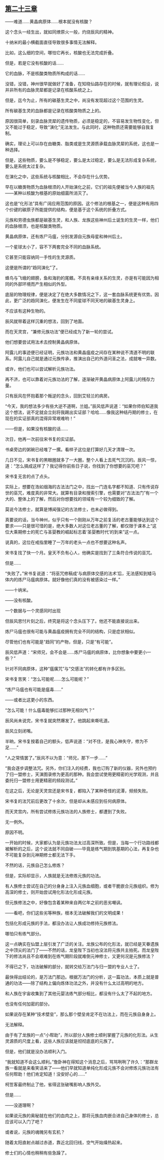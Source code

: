 ## [第二十三章](https://www.xxbiquge.com/11_11207/9226769.html)


  ——难道……黄晶病原体……根本就没有核酸？

  这个念头一经生出，就如同燎原火一般，灼烧辰风的精神。

  十纳米的最小横截面直径导致很多事情无法解释。

  比如，这么细的空间，哪怕它再长，核酸也无法完成折叠。

  但是，若是它没有核酸的话……

  它的血脉，不是核酸类物质所构成的话……

  没错，没错，神州很早就做好了准备，在知晓仙路存在的时候，就有理论假设，说并非所有的血脉灵犀都是记录在核酸系统之上。

  但是，迄今为止，所有的碳基生灵之中，尚没有发现超过这个范围的生灵。

  所有碳基生灵的血脉都是记录在核酸类物质之上的。

  原因很简单，刻录血脉灵犀的遗传物质，必须是稳定的，不容易发生物性变化，但又不能过于稳定，导致“演化”无法发生。与此同时，这种物质还需要能够自我复制。

  确实，理论上可以存在由糖类、脂类或是生灵源质承载血脉灵犀的系统，这也是一种选择。

  但是，这些物质，要么是不够稳定，要么是太过稳定，要么是无法形成复杂系统，要么是系统太过复杂。

  在演化之中，这些系统与核酸相比，不会存在什么优势。

  早在以糖类物质为血脉根须的人开始演化之前，它们的祖先便被当今人族的祖先——某种以核酸为根基的原始细菌所消灭了。

  这也是“化形法”具有广阔应用范围的原因。这个修法的根基之一，便是这种有用四个价键的碳原子所能提供的结构，便是基于这个系统的折叠方式。

  元族和劳德虫族都是碳基生灵，和人族、龙族这些神州后土诞生的生灵一样，他们的血脉根须，也是核酸类物质。

  黄晶病原体，还有炼尸马瘟，分别发源自元族母星和神州后土。

  一个星球太小了，容不下两套完全不同的血脉系统。

  它甚至只能容纳同一手性的生灵源质。

  这便是所谓的“趋同演化”了。

  蜂鸟与飞蛾的翅膀，鱼和海豹的尾鳍。不具有亲缘关系的生灵，亦是有可能因为相同的外部环境而产生相似的外型。

  底层的物理规律，便是决定了在绝大多数情况之下，这一套血脉系统更有优势。因此，更广泛的趋同演化，便发生在不同星球不同天地的碳基生灵身上。

  不应该有这种生物的。

  辰风就带着这样沉重的想法，回到了地面。

  而在天灵宫，“兼修元族功法”便已经成为了新一轮的尝试。

  他们想要尝试用法术去控制黄晶病原体。

  阿露儿的事迹便已经证明，元族功法和黄晶瘟疫之间存在某种说不清道不明的联系。阿露儿自己就是通过元族传承，推演出自己的外道问圣之法，成就唯一异数。

  或许，他们也可以尝试解析元族功法。

  再不济，也可以靠着对元族功法的了解，逐渐破开黄晶病原体上阿露儿的残存力量。

  只有辰风在怀抱着那个叛逆的念头，回到艾轻兰的病房。

  “今天，我的想法多少有些大逆不道啊，兰姐。”辰风低声说道：“如果你师伯知道我这个想法，说不定就会立刻将我踢出实证部？哈哈……像我这种结丹期的修士，在现在的实证部真的混得异常艰难哟！”

  ——但是，如果没有核酸的话……

  次日，他再一次前往宋书复的实证部。

  书桌旁边的粥碗已经堆了一摞。看样子这位是打算好几天才清理一次。

  几日不见，宋书复的黑眼圈就多了一大圈，整个人看上去死气沉沉的。辰风一惊，道：“怎么搞成这样了？我记得你前些日子说，你找到了你想要的巫咒吧？”

  宋书复无言的点了点头。

  实际上，想要在浩如烟海的古法法门之中，找出一门连名字都不知道、只有传说存世的巫咒，难度真的非常大。就算有目录和搜索引擎，也需要对“古法法门”有一个大的、整体上的了解，然后对你想要找的领域有一个较为细致的了解。

  莫说今法修士，就算是博闻强记的古法修士，也未必做得到。

  真要说的话，当今神州，似乎只有一个刚刚从万年之前复活的老古董能够达到这个要求——只是很可惜的是，绝大多数人对这位老古董的了解，都仅限于课本上“这位大乘期修士的死亡与圣婴教的崛起标志着‘圣婴教时代’的到来”这一点。

  说真的，这位在戒指里睡了一万年的老头一点也不想要这种名声。

  宋书复找了快一个月。皇天不负有心人，他确实是找到了三条符合传说的巫咒。

  但是……

  “失败了。”宋书复说道：“将巫咒修稿成‘与病原体交感的法术’后，无法感知到矮马体内的炼尸马瘟病原体。就好像他们真的没有被感染过一样。”

  ——十纳米。

  ——没有核酸。

  一个数据与一个灵感同时出现

  但辰风思忖片刻之后，终究是将这个念头压下了。他还不能直接说出来。

  炼尸马瘟也很有可能与黄晶瘟疫拥有完全不同的结构，只是症状相似。

  尽管他们也有可能是“趋同”的产物，但是，只是“有可能”。

  辰风低声道：“宋师兄，会不会是……炼尸马瘟的病原体，比你想象中要更小一些？”

  针对不同病原体，这种“瘟癀咒”与“交感法”的转化都有许多区别。

  宋书复苦笑：“怎么可能呢……怎么可能呢？”

  “炼尸马瘟也有可能是瘟毒……”

  ——或者比这更小的东西。

  “怎么可能！什么瘟毒能够扛过那种无相剑气？”

  辰风尚未说完，宋书复就突然爆发了。他跳起来嘶吼道。

  辰风立刻闭嘴。

  半晌，宋书复按着自己的额头，低声说道：“对不住，是我心神失守，修为不足……”

  “人之常情罢了。”辰风不以为意：“师兄，那下一步……”

  “我会逐步调整法咒。另外，你们注入的经费，我也订购了新的仪器，另外也预约了归一盟修士，天演图录修为更高的那种。我会尝试使用更精密的光学观测，并且委托归一盟修士用更精密的频段测试。”

  在这之后，无论是天灵宫还是宋书复，都陷入了某种奇怪的泥潭，频频失败。

  宋书复的法咒前后更改了十余次，但是却从未感应到任何病原体。

  而天灵宫内，所有尝试修炼元族功法的人族修士，都遭到了失败。

  无一例外。

  原因不明。

  一开始的时候，大家都认为是元族功法太过高深所致。但是，当每一个行功路线都被解析的之后，这个说法就不同自破——毕竟是练气期到筑基期的心法，再复杂也不可能复杂到元神期修士都无法下手。

  不然的话，元族自己怎么修炼？

  但是，实际却显示，人族就是无法修炼元族的功法。

  有人族修士尝试在自己的分身身上注入元族血细胞，或者干脆嵌合元族组织。修为高深的修士，则开始尝试用化形法化形成元族。

  但元族修法之中，好像包含着某种来自两亿年之前的恶劣嘲讽。

  ——看吧，你们这些劣等种族，根本无法破解我们的文明成果！

  包括化形成元族的手法，都没办法让人族成功修持元族修法。

  哪怕只有练气部分。

  这一点确实在仙盟上层引发了广泛的关注。龙族公布的化形法，就已经是天眷遗族之中顶尖的法门了——不然的话，龙皇陛下当初也没法将元族共主拍死。而龙皇陛下的修法尚且不会艰难到在练气期阶段就难倒元神修士，又更何况是元族修法？

  不得已之下，功法破解的部分，就转交给万法门与归一盟的专业人士了。

  最快得出结论的，是万法门那边。根据万法门的分析，这一篇功法，本质上就是普通的功法——除了结构上偏向炼体功法之外，并没有什么太过高明的地方。

  和人族在宇宙收集到了其他元婴法练气部分相比，都没有什么太了不起的地方。

  也没有任何加密的部分。

  如果说存在某种“技术壁垒”，那么那个壁垒肯定不在功法上，而在元族自身身上。

  无法解释。

  由于有了龙族的一点“小帮助”，所以部分人族修士顺利掌握了元族的化形法。从生灵源质的尺度上看，这些人族应该就是彻彻底底的元族了。

  但是，他们就是没办法顺利入门。

  “我就知道不会这么顺利。”詹卧神在得知这个消息之后，骂骂咧咧了许久：“那群龙族一看就是来看笑话来了——他们早就知道单纯化形成元族不会对修炼元族功法有任何帮助！他们肯定知道！没安好心的……”

  柯笠客最终制止了他，省得这张破嘴影响人族外交。

  但是……

  ——没道理啊？

  如果说元族的奥秘就在他们的血肉之上，那将元族血肉嵌合进自己身体的修士，总应该可以入门了吧？

  或者说，元族的魂魄另有玄机？

  随着太阳直射点越过赤道，靠近北回归线，空气开始燥热起来。

  修士们的心情也稍稍有些急躁了。
